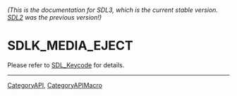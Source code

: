 ###### (This is the documentation for SDL3, which is the current stable version. [SDL2](https://wiki.libsdl.org/SDL2/) was the previous version!)
# SDLK_MEDIA_EJECT

Please refer to [SDL_Keycode](SDL_Keycode) for details.

----
[CategoryAPI](CategoryAPI), [CategoryAPIMacro](CategoryAPIMacro)


